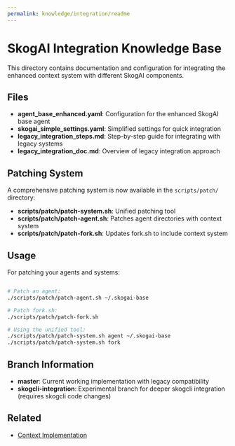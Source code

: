 ```yaml
---
permalink: knowledge/integration/readme
---
```


# SkogAI Integration Knowledge Base

This directory contains documentation and configuration for integrating the enhanced context system with different SkogAI components.

## Files

- **agent_base_enhanced.yaml**: Configuration for the enhanced SkogAI base agent
- **skogai_simple_settings.yaml**: Simplified settings for quick integration
- **legacy_integration_steps.md**: Step-by-step guide for integrating with legacy systems
- **legacy_integration_doc.md**: Overview of legacy integration approach

## Patching System

A comprehensive patching system is now available in the `scripts/patch/` directory:

- **scripts/patch/patch-system.sh**: Unified patching tool
- **scripts/patch/patch-agent.sh**: Patches agent directories with context system
- **scripts/patch/patch-fork.sh**: Updates fork.sh to include context system

## Usage

For patching your agents and systems:

```bash

# Patch an agent:
./scripts/patch/patch-agent.sh ~/.skogai-base

# Patch fork.sh:
./scripts/patch/patch-fork.sh

# Using the unified tool:
./scripts/patch/patch-system.sh agent ~/.skogai-base
./scripts/patch/patch-system.sh fork
```

## Branch Information

- **master**: Current working implementation with legacy compatibility
- **skogcli-integration**: Experimental branch for deeper skogcli integration (requires skogcli code changes)

## Related

- [Context Implementation](../claude-context-implementation.md)
